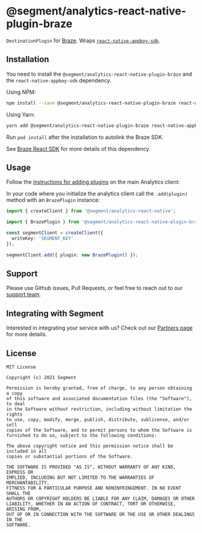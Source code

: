 # @segment/analytics-react-native-plugin-braze

`DestinationPlugin` for [Braze](https://www.braze.com). Wraps [`react-native-appboy-sdk`](https://github.com/Appboy/appboy-react-sdk).

## Installation

You need to install the `@segment/analytics-react-native-plugin-braze` and the `react-native-appboy-sdk` dependency.

Using NPM:
```bash
npm install --save @segment/analytics-react-native-plugin-braze react-native-appboy-sdk
```

Using Yarn:
```bash
yarn add @segment/analytics-react-native-plugin-braze react-native-appboy-sdk
```

Run `pod install` after the installation to autolink the Braze SDK.

See [Braze React SDK](https://github.com/Appboy/appboy-react-sdk) for more details of this dependency.

## Usage

Follow the [instructions for adding plugins](https://github.com/segmentio/analytics-react-native#adding-plugins) on the main Analytics client:

In your code where you initialize the analytics client call the `.add(plugin)` method with an `BrazePlugin` instance:

```ts
import { createClient } from '@segment/analytics-react-native';

import { BrazePlugin } from '@segment/analytics-react-native-plugin-braze';

const segmentClient = createClient({
  writeKey: 'SEGMENT_KEY'
});

segmentClient.add({ plugin: new BrazePlugin() });
```

## Support

Please use Github issues, Pull Requests, or feel free to reach out to our [support team](https://segment.com/help/).

## Integrating with Segment

Interested in integrating your service with us? Check out our [Partners page](https://segment.com/partners/) for more details.

## License
```
MIT License

Copyright (c) 2021 Segment

Permission is hereby granted, free of charge, to any person obtaining a copy
of this software and associated documentation files (the "Software"), to deal
in the Software without restriction, including without limitation the rights
to use, copy, modify, merge, publish, distribute, sublicense, and/or sell
copies of the Software, and to permit persons to whom the Software is
furnished to do so, subject to the following conditions:

The above copyright notice and this permission notice shall be included in all
copies or substantial portions of the Software.

THE SOFTWARE IS PROVIDED "AS IS", WITHOUT WARRANTY OF ANY KIND, EXPRESS OR
IMPLIED, INCLUDING BUT NOT LIMITED TO THE WARRANTIES OF MERCHANTABILITY,
FITNESS FOR A PARTICULAR PURPOSE AND NONINFRINGEMENT. IN NO EVENT SHALL THE
AUTHORS OR COPYRIGHT HOLDERS BE LIABLE FOR ANY CLAIM, DAMAGES OR OTHER
LIABILITY, WHETHER IN AN ACTION OF CONTRACT, TORT OR OTHERWISE, ARISING FROM,
OUT OF OR IN CONNECTION WITH THE SOFTWARE OR THE USE OR OTHER DEALINGS IN THE
SOFTWARE.
```